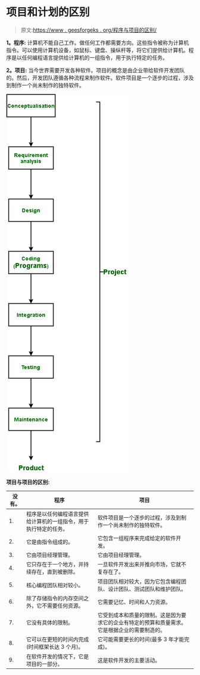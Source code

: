 # 项目和计划的区别

> 原文:[https://www . geesforgeks . org/程序与项目的区别/](https://www.geeksforgeeks.org/difference-between-program-and-project/)

**1。程序:**
计算机不能自己工作。做任何工作都需要方向。这些指令被称为计算机指令。可以使用计算机设备，如鼠标、键盘、操纵杆等，将它们提供给计算机。程序是以任何编程语言提供给计算机的一组指令，用于执行特定的任务。

**2。项目:**
当今世界需要开发各种软件。项目的概念是由企业带给软件开发团队的。然后，开发团队遵循各种流程来制作软件。软件项目是一个逐步的过程，涉及到制作一个尚未制作的独特软件。

![](img/0b7b223925f83084f6da432d3d812b21.png)

**项目与项目的区别:**

<center>

| 没有。 | 程序 | 项目 |
| --- | --- | --- |
| 1. | 程序是以任何编程语言提供给计算机的一组指令，用于执行特定的任务。 | 软件项目是一个逐步的过程，涉及到制作一个尚未制作的独特软件。 |
| 2. | 它是由指令组成的。 | 它包含一组程序来完成给定的软件开发。 |
| 3. | 它由项目经理管理。 | 它由项目经理管理。 |
| 4. | 它只存在于一个地方，并持续存在，直到被删除。 | 一旦软件开发出来并推向市场，它就不复存在了。 |
| 5. | 核心编程团队相对较小。 | 项目团队相对较大，因为它包含编程团队、设计团队、测试团队和维护团队。 |
| 6. | 除了存储指令的内存空间之外，它不需要任何资源。 | 它需要记忆、时间和人力资源。 |
| 7. | 它没有具体的限制。 | 它受到成本和质量的限制。这是因为要求它的企业有特定的预算和质量需求。它是根据企业的需要制造的。 |
| 8. | 它可以在更短的时间内完成(时间框架长达 3 个月)。 | 它可能需要更长的时间(最多 3 年才能完成)。 |
| 9. | 在软件开发的情况下，它是项目的一部分。 | 这是软件开发的主要活动。 |

</center>